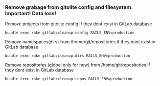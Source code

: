 ### Remove grabage from gitolite config and filesystem. Important! Data loss!

Remove projects from gitolite config if they dont exist in GitLab database

```
bundle exec rake gitlab:cleanup:config RAILS_ENV=production
```

Remove namespaces(dirs) from /home/git/repositories if they dont exist in GitLab database

```
bundle exec rake gitlab:cleanup:dirs RAILS_ENV=production
```

Remove repositories (global only for now) from /home/git/repositories if they dont exist in GitLab database

```
bundle exec rake gitlab:cleanup:repos RAILS_ENV=production
```

